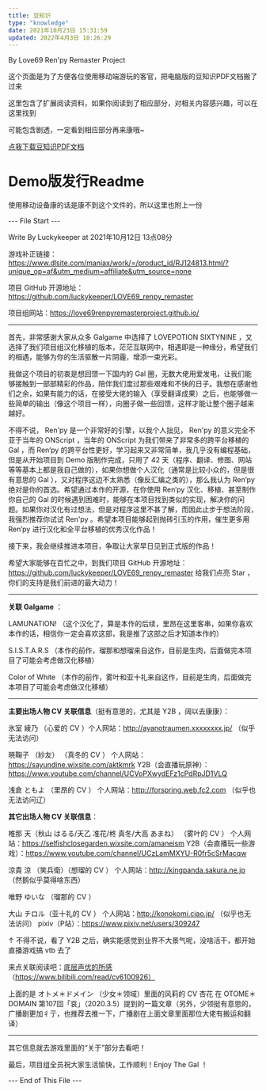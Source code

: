 ```yaml
---
title: 豆知识
type: "knowledge"
date: 2021年10月23日 15:31:59
updated: 2022年4月3日 18:26:29
---
```


By Love69 Ren'py Remaster Project

这个页面是为了方便各位使用移动端游玩的客官，把电脑版的豆知识PDF文档搬了过来

这里包含了扩展阅读资料，如果你阅读到了相应部分，对相关内容感兴趣，可以在这里找到

可能包含剧透，一定看到相应部分再来康哦~

[点我下载豆知识PDF文档](https://love69renpyremasterproject.github.io/img/豆知识.pdf)

# Demo版发行Readme

使用移动设备康的话是康不到这个文件的，所以这里也附上一份

--- File Start ---

Write By Luckykeeper at 2021年10月12日 13点08分

游戏补正链接：https://www.dlsite.com/maniax/work/=/product_id/RJ124813.html/?unique_op=af&utm_medium=affiliate&utm_source=none

项目 GitHub 开源地址：https://github.com/luckykeeper/LOVE69_renpy_remaster

项目组网站：https://love69renpyremasterproject.github.io/

------

首先，非常感谢大家从众多 Galgame 中选择了 LOVEPOTION SIXTYNINE ，又选择了我们项目组汉化移植的版本，茫茫互联网中，相遇即是一种缘分，希望我们的相遇，能够为你的生活驱散一片阴霾，增添一束光彩。

我做这个项目的初衷是想回馈一下国内的 Gal 圈，无数大佬用爱发电，让我们能够接触到一部部精彩的作品，陪伴我们度过那些艰难和不快的日子。我想在感谢他们之余，如果有能力的话，在接受大佬的输入（享受翻译成果）之后，也能够做一些简单的输出（像这个项目一样），向圈子做一些回馈，这样才能让整个圈子越来越好。

不得不说， Ren'py 是一个非常好的引擎，以我个人拙见， Ren'py 的意义完全不亚于当年的 ONScript ，当年的 ONScript 为我们带来了非常多的跨平台移植的 Gal ，而 Ren‘py 的跨平台性更好，学习起来又非常简单，我几乎没有编程基础，但是从开始项目到 Demo 版制作完成，只用了 42 天（程序、翻译、修图、网站等等基本上都是我自己做的），如果你想做个人汉化（通常是比较小众的，但是很有意思的 Gal ），又对程序这边不太熟悉（像反汇编之类的），那么我认为 Ren’py 绝对是你的首选。希望通过本作的开源，在你使用 Ren‘py 汉化、移植、甚至制作你自己的 Gal 的时候遇到困难时，能够在本项目找到类似的实现，解决你的问题。如果你对汉化有过想法，但是对程序这里不甚了解，而因此止步于想法阶段，我强烈推荐你试试 Ren'py 。希望本项目能够起到抛砖引玉的作用，催生更多用 Ren’py 进行汉化和全平台移植的优秀汉化作品！

接下来，我会继续推进本项目，争取让大家早日见到正式版的作品！

希望大家能够在百忙之中，到我们项目 GitHub 开源地址：https://github.com/luckykeeper/LOVE69_renpy_remaster 给我们点亮 Star ，你们的支持是我们前进的最大动力！

------

**关联  Galgame** ：

LAMUNATION! （这个汉化了，算是本作的后续，里昂在这里客串，如果你喜欢本作的话，相信你一定会喜欢这部，我是推了这部之后才知道本作的）

S.I.S.T.A.R.S （本作的前作，瑠那和想瑠来自这作，目前是生肉，后面做完本项目了可能会考虑做汉化移植）

Color of White （本作的前作，雾叶和亚十礼来自这作，目前是生肉，后面做完本项目了可能会考虑做汉化移植）

------

**主要出场人物 CV 关联信息**（挺有意思的，尤其是 Y2B ，阔以去康康）：

氷室 綾乃 （心爱的 CV ）个人网站：http://ayanotraumen.xxxxxxxx.jp/ （似乎无法访问）

暁鞠子 （紗友） （真冬的 CV ） 个人网站：https://sayundine.wixsite.com/aktkmrk Y2B（会直播玩原神）：https://www.youtube.com/channel/UCVoPXwydEFz1cPdRpJD1VLQ

浅倉 ともよ （里昂的 CV ） 个人网站：http://forspring.web.fc2.com （似乎也无法访问辽）

**其它出场人物 CV 关联信息**：

椎那 天（秋山 はるる/天乙 准花/柊 真冬/大高 あまね） （雾叶的 CV ） 个人网站：https://selfishclosegarden.wixsite.com/amaneism Y2B（会直播玩一些游戏）：https://www.youtube.com/channel/UCzLamMXYU-R0fr5cSrMacqw

涼貴 涼 （笑兵衛）（想瑠的 CV ） 个人网站：http://kingpanda.sakura.ne.jp （然鹅似乎莫得啥东西）

唯野 ゆいな （瑠那的 CV ）

大山 チロル（亚十礼的 CV ） 个人网站：http://konokomi.ciao.jp/ （似乎也无法访问） pixiv（P站）：https://www.pixiv.net/users/309247

↑ 不得不说，看了 Y2B 之后，确实能感觉到业界不大景气呢，没啥活干，都开始直播游戏搞 vtb 去了

来点关联阅读吧：[底层声优的所感](https://www.bilibili.com/read/cv6100926)（https://www.bilibili.com/read/cv6100926）

上面的是 オトメ＊ドメイン （少女＊领域）里面的风莉的 CV 杏花 在  OTOME＊DOMAIN 第107回「哀」（2020.3.5）提到的一篇文章（另外，少领挺有意思的，广播剧更加彳亍，也推荐去推一下，广播剧在上面文章里面那位大佬有搬运和翻译）

------

其它信息就去游戏里面的“关于”部分去看吧！

最后，项目组全员祝大家生活愉快，工作顺利！Enjoy The Gal ！

--- End of This File ---

